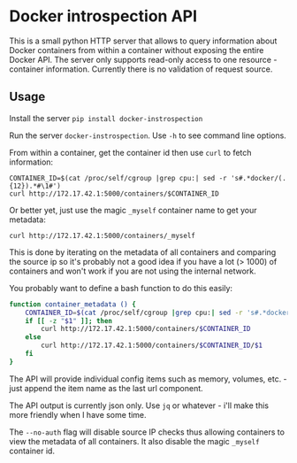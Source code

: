 # Docker introspection API

This is a small python HTTP server that allows to query information about Docker containers from within a container without exposing the entire Docker API.
The server only supports read-only access to one resource - container information. Currently there is no validation of request source.

## Usage

Install the server `pip install docker-instrospection`

Run the server `docker-instrospection`. Use `-h` to see command line options.

From within a container, get the container id then use `curl` to fetch information:

    CONTAINER_ID=$(cat /proc/self/cgroup |grep cpu:| sed -r 's#.*docker/(.{12}).*#\1#'­)
    curl http://172.17.42.1:5000/containers/$CONTAINER_ID

Or better yet, just use the magic `_myself` container name to get your metadata:

    curl http://172.17.42.1:5000/containers/_myself
    
This is done by iterating on the metadata of all containers and comparing the source ip so it's probably not a good idea if you have a lot (> 1000) of containers and won't work if you are not using the internal network.

You probably want to define a bash function to do this easily:

```bash
function container_metadata () {
	CONTAINER_ID=$(cat /proc/self/cgroup |grep cpu:| sed -r 's#.*docker/(.{12}).*#\1#'­)
	if [[ -z "$1" ]]; then
    	curl http://172.17.42.1:5000/containers/$CONTAINER_ID
    else
    	curl http://172.17.42.1:5000/containers/$CONTAINER_ID/$1
    fi
}
```

The API will provide individual config items such as memory, volumes, etc. - just append the item name as the last url component.

The API output is currently json only. Use `jq` or whatever - i'll make this more friendly when I have some time.

The `--no-auth` flag will disable source IP checks thus allowing containers to view the metadata of all containers. It also disable the magic `_myself` container id.
